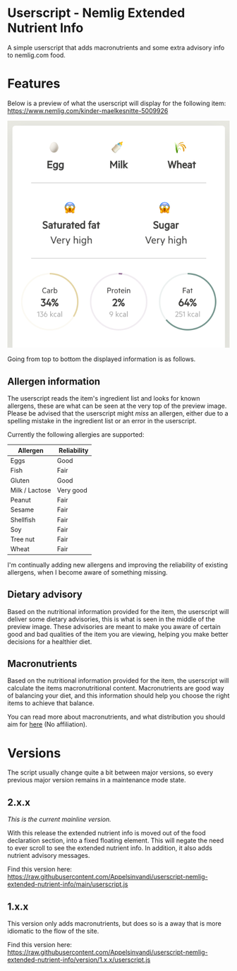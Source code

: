 # Userscript - Nemlig Extended Nutrient Info

A simple userscript that adds macronutrients and some extra advisory info to nemlig.com food.

# Features

Below is a preview of what the userscript will display for the following item: https://www.nemlig.com/kinder-maelkesnitte-5009926

![Preview](.static/preview.png)

Going from top to bottom the displayed information is as follows.

## Allergen information

The userscript reads the item's ingredient list and looks for known allergens, these are what can be seen at the very top of the preview image. Please be advised that the userscript might _miss_ an allergen, either due to a spelling mistake in the ingredient list or an error in the userscript.

Currently the following allergies are supported:

| Allergen       |  Reliability |
| -------------- | ------------ |
| Eggs           | Good         |
| Fish           | Fair         |
| Gluten         | Good         |
| Milk / Lactose | Very good    |
| Peanut         | Fair         |
| Sesame         | Fair         |
| Shellfish      | Fair         |
| Soy            | Fair         |
| Tree nut       | Fair         |
| Wheat          | Fair         |

I'm continually adding new allergens and improving the reliability of existing allergens, when I become aware of something missing.

## Dietary advisory

Based on the nutritional information provided for the item, the userscript will deliver some dietary advisories, this is what is seen in the middle of the preview image. These advisories are meant to make you aware of certain good and bad qualities of the item you are viewing, helping you make better decisions for a healthier diet.

## Macronutrients

Based on the nutritional information provided for the item, the userscript will calculate the items macronutritional content. Macronutrients are good way of balancing your diet, and this information should help you choose the right items to achieve that balance.

You can read more about macronutrients, and what distribution you should aim for [here](https://www.healthline.com/nutrition/how-to-count-macros) (No affiliation).

# Versions

The script usually change quite a bit between major versions, so every previous major version remains in a maintenance mode state.

## 2.x.x

_This is the current mainline version._

With this release the extended nutrient info is moved out of the food declaration section, into a fixed floating element. This will negate the need to ever scroll to see the extended nutrient info. In addition, it also adds nutrient advisory messages.

Find this version here: https://raw.githubusercontent.com/Appelsinvandi/userscript-nemlig-extended-nutrient-info/main/userscript.js

## 1.x.x

This version only adds macronutrients, but does so is a away that is more idiomatic to the flow of the site.

Find this version here: https://raw.githubusercontent.com/Appelsinvandi/userscript-nemlig-extended-nutrient-info/version/1.x.x/userscript.js

